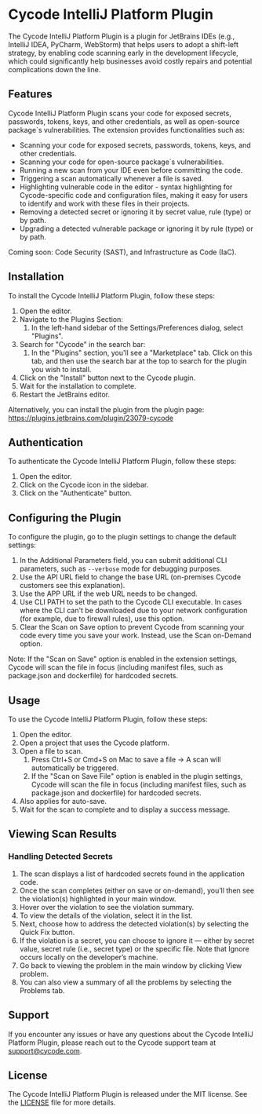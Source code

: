 # Cycode IntelliJ Platform Plugin

<!-- Plugin description -->

The Cycode IntelliJ Platform Plugin is a plugin for JetBrains IDEs (e.g., IntelliJ IDEA, PyCharm, WebStorm) that helps
users to adopt a shift-left strategy, by enabling code scanning early in the development lifecycle, which could
significantly help businesses avoid costly repairs and potential complications down the line.

## Features

Cycode IntelliJ Platform Plugin scans your code for exposed secrets, passwords, tokens, keys, and other credentials, as
well as open-source package`s vulnerabilities.
The extension provides functionalities such as:

* Scanning your code for exposed secrets, passwords, tokens, keys, and other credentials.
* Scanning your code for open-source package`s vulnerabilities.
* Running a new scan from your IDE even before committing the code.
* Triggering a scan automatically whenever a file is saved.
* Highlighting vulnerable code in the editor - syntax highlighting for Cycode-specific code and configuration files,
  making it easy for users to identify and work with these files in their projects.
* Removing a detected secret or ignoring it by secret value, rule (type) or by path.
* Upgrading a detected vulnerable package or ignoring it by rule (type) or by path.

Coming soon: Code Security (SAST), and Infrastructure as Code (IaC).

## Installation

To install the Cycode IntelliJ Platform Plugin, follow these steps:

1. Open the editor.
2. Navigate to the Plugins Section:
    1. In the left-hand sidebar of the Settings/Preferences dialog, select "Plugins".
3. Search for "Cycode" in the search bar:
    1. In the "Plugins" section, you'll see a "Marketplace" tab.
       Click on this tab, and then use the search bar at the top to search for the plugin you wish to install.
4. Click on the "Install" button next to the Cycode plugin.
5. Wait for the installation to complete.
6. Restart the JetBrains editor.

Alternatively, you can install the plugin from the plugin page: https://plugins.jetbrains.com/plugin/23079-cycode

## Authentication

To authenticate the Cycode IntelliJ Platform Plugin, follow these steps:

1. Open the editor.
2. Click on the Cycode icon in the sidebar.
3. Click on the "Authenticate" button.

## Configuring the Plugin

To configure the plugin, go to the plugin settings to change the default settings:

1. In the Additional Parameters field, you can submit additional CLI parameters, such as `--verbose` mode for debugging
   purposes.
2. Use the API URL field to change the base URL (on-premises Cycode customers see this explanation).
3. Use the APP URL if the web URL needs to be changed.
4. Use CLI PATH to set the path to the Cycode CLI executable. In cases where the CLI can't be downloaded due to your
   network configuration (for example, due to firewall rules), use this option.
5. Clear the Scan on Save option to prevent Cycode from scanning your code every time you save your work. Instead, use
   the Scan on-Demand option.

Note: If the "Scan on Save" option is enabled in the extension settings, Cycode will scan the file in focus
(including manifest files, such as package.json and dockerfile) for hardcoded secrets.

## Usage

To use the Cycode IntelliJ Platform Plugin, follow these steps:

1. Open the editor.
2. Open a project that uses the Cycode platform.
3. Open a file to scan.
    1. Press Ctrl+S or Cmd+S on Mac to save a file → A scan will automatically be triggered.
    2. If the "Scan on Save File" option is enabled in the plugin settings, Cycode will scan the file in focus
       (including manifest files, such as package.json and dockerfile) for hardcoded secrets.
4. Also applies for auto-save.
5. Wait for the scan to complete and to display a success message.

## Viewing Scan Results

### Handling Detected Secrets

1. The scan displays a list of hardcoded secrets found in the application code.
2. Once the scan completes (either on save or on-demand), you’ll then see the violation(s) highlighted in your main
   window.
3. Hover over the violation to see the violation summary.
4. To view the details of the violation, select it in the list.
5. Next, choose how to address the detected violation(s) by selecting the Quick Fix button.
6. If the violation is a secret, you can choose to ignore it — either by secret value,
   secret rule (i.e., secret type) or the specific file.
   Note that Ignore occurs locally on the developer’s machine.
7. Go back to viewing the problem in the main window by clicking View problem.
8. You can also view a summary of all the problems by selecting the Problems tab.

## Support

If you encounter any issues or have any questions about the Cycode IntelliJ Platform Plugin, please reach out to the
Cycode support team at support@cycode.com.

## License

The Cycode IntelliJ Platform Plugin is released under the MIT license.
See the [LICENSE](https://github.com/cycodehq/intellij-platform-plugin/blob/main/LICENSE) file for more details.

<!-- Plugin description end -->

